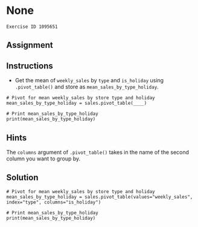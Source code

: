 
#  None

```
Exercise ID 1095651
```

##  Assignment 

##  Instructions 

- Get the mean of `weekly_sales` by `type` and `is_holiday` using `.pivot_table()` and store as `mean_sales_by_type_holiday`.



```
# Pivot for mean weekly_sales by store type and holiday 
mean_sales_by_type_holiday = sales.pivot_table(____)

# Print mean_sales_by_type_holiday
print(mean_sales_by_type_holiday)
```

##  Hints 

The `columns` argument of `.pivot_table()` takes in the name of the second column you want to group by.



##  Solution 

```
# Pivot for mean weekly_sales by store type and holiday 
mean_sales_by_type_holiday = sales.pivot_table(values="weekly_sales", index="type", columns="is_holiday")

# Print mean_sales_by_type_holiday
print(mean_sales_by_type_holiday)
```


